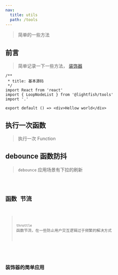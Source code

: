 ```yaml
---
nav:
  title: utils
  path: /tools
---
```


> 简单的一些方法

## 前言

> 简单记录一下一些方法， [装饰器](https://juejin.cn/post/6844904100144889864)

```tsx
/**
 * title: 基本源码
 */
import React from 'react'
import { LoopNodeList } from '@lightfish/tools'
import '.'

export default () => <div>Hellow world</div>
```

## 执行一次函数

> 执行一次 Function

<code src="./examples/onceFunc.tsx"></code>

## debounce 函数防抖

> `debounce` 应用场景有下拉的刷新

<code src="./examples/debounce.tsx" />

## 函数 节流

> `throttle` 函数节流，在一些防止用户交互逻辑过于频繁的解决方式

<code src="./examples/throttle.tsx" />

## 装饰器的简单应用

<code src="./examples/decoratorExamples" />
